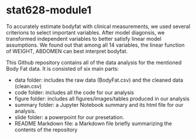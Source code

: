 
# stat628-module1

To accurately estimate bodyfat with clinical measurements, we used several criterions to select important variables. After model diagonsis, we transformed independent variables to better satisfy linear model assumptions. 
We found out that among all 14 variables, the linear function of WEIGHT, ABDOMEN can best interpret bodyfat.


This Github repository contains all of the data analysis for the mentioned Body Fat data. It is consisted of six main parts: 
* data folder: includes the raw data (BodyFat.csv) and the cleaned data (clean.csv)
* code folder: includes all the code for our analysis
* figure folder: includes all figures/images/tables produced in our analysis
* summary folder: a Jupyter Notebook summary and its html file for our analysis.
* slide folder: a powerpoint for our presetation.
* README Markdown file: a Markdown file briefly summarizing the contents of the repository

